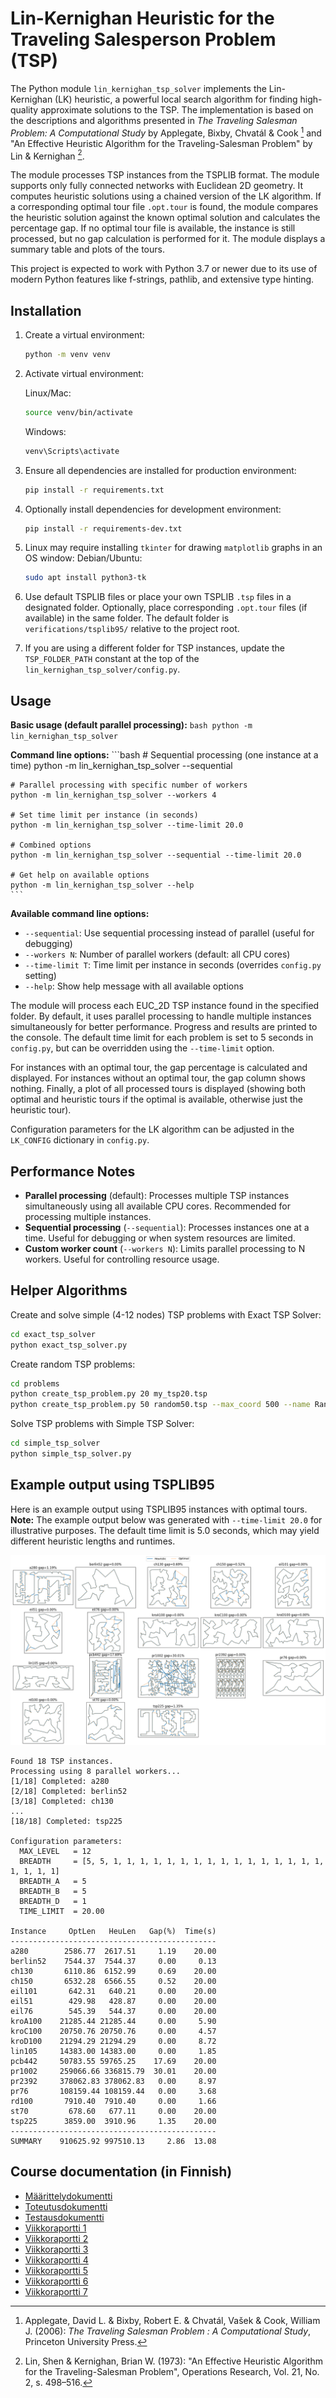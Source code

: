 # Lin-Kernighan Heuristic for the Traveling Salesperson Problem (TSP)

The Python module `lin_kernighan_tsp_solver` implements the Lin-Kernighan (LK) heuristic, a
powerful local search algorithm for finding high-quality approximate solutions to the TSP.
The implementation is based on the descriptions and algorithms presented in _The Traveling
Salesman Problem: A Computational Study_ by Applegate, Bixby, Chvatál & Cook [^1] and
"An Effective Heuristic Algorithm for the Traveling-Salesman Problem" by Lin & Kernighan [^2].

The module processes TSP instances from the TSPLIB format. The module supports only fully
connected networks with Euclidean 2D geometry. It computes heuristic solutions
using a chained version of the LK algorithm. If a corresponding optimal tour file
`.opt.tour` is found, the module compares the heuristic solution
against the known optimal solution and calculates the percentage gap. If no optimal
tour file is available, the instance is still processed, but no gap calculation is
performed for it. The module displays a summary table and plots of the tours.

This project is expected to work with Python 3.7 or newer due to its use of modern Python features like f-strings, pathlib, and extensive type hinting.

## Installation

1.  Create a virtual environment:
    ```bash
    python -m venv venv
    ```

2.  Activate virtual environment:

    Linux/Mac:
    ```bash
    source venv/bin/activate
    ```

    Windows:
    ```bash
    venv\Scripts\activate
    ```

3.  Ensure all dependencies are installed for production environment:
    ```bash
    pip install -r requirements.txt
    ```

4.  Optionally install dependencies for development environment:
    ```bash
    pip install -r requirements-dev.txt
    ```

5.  Linux may require installing `tkinter` for drawing `matplotlib` graphs in an OS window:
    Debian/Ubuntu:
    ```bash
    sudo apt install python3-tk
    ```

6.  Use default TSPLIB files or place your own TSPLIB `.tsp` files in a designated folder.
    Optionally, place corresponding `.opt.tour` files (if available) in the same
    folder. The default folder is `verifications/tsplib95/` relative to the project root.

7.  If you are using a different folder for TSP instances, update the `TSP_FOLDER_PATH`
    constant at the top of the `lin_kernighan_tsp_solver/config.py`.

## Usage

**Basic usage (default parallel processing):**
    ```bash
    python -m lin_kernighan_tsp_solver
    ```

**Command line options:**
    ```bash
    # Sequential processing (one instance at a time)
    python -m lin_kernighan_tsp_solver --sequential

    # Parallel processing with specific number of workers
    python -m lin_kernighan_tsp_solver --workers 4

    # Set time limit per instance (in seconds)
    python -m lin_kernighan_tsp_solver --time-limit 20.0

    # Combined options
    python -m lin_kernighan_tsp_solver --sequential --time-limit 20.0

    # Get help on available options
    python -m lin_kernighan_tsp_solver --help
    ```

**Available command line options:**
- `--sequential`: Use sequential processing instead of parallel (useful for debugging)
- `--workers N`: Number of parallel workers (default: all CPU cores)
- `--time-limit T`: Time limit per instance in seconds (overrides `config.py` setting)
- `--help`: Show help message with all available options

The module will process each EUC_2D TSP instance found in the specified folder. By default, 
it uses parallel processing to handle multiple instances simultaneously for better performance.
Progress and results are printed to the console. The default time limit for each problem is 
set to 5 seconds in `config.py`, but can be overridden using the `--time-limit` option.

For instances with an optimal tour, the gap percentage is calculated and displayed. For 
instances without an optimal tour, the gap column shows nothing. Finally, a plot of all 
processed tours is displayed (showing both optimal and heuristic tours if the optimal is 
available, otherwise just the heuristic tour).

Configuration parameters for the LK algorithm can be adjusted in the `LK_CONFIG` dictionary 
in `config.py`.

## Performance Notes

- **Parallel processing** (default): Processes multiple TSP instances simultaneously using all available CPU cores. Recommended for processing multiple instances.
- **Sequential processing** (`--sequential`): Processes instances one at a time. Useful for debugging or when system resources are limited.
- **Custom worker count** (`--workers N`): Limits parallel processing to N workers. Useful for controlling resource usage.

## Helper Algorithms

Create and solve simple (4-12 nodes) TSP problems with Exact TSP Solver:
```bash
cd exact_tsp_solver
python exact_tsp_solver.py
```

Create random TSP problems:
```bash
cd problems
python create_tsp_problem.py 20 my_tsp20.tsp
python create_tsp_problem.py 50 random50.tsp --max_coord 500 --name Random50
```

Solve TSP problems with Simple TSP Solver:
```bash
cd simple_tsp_solver
python simple_tsp_solver.py
```

## Example output using TSPLIB95

Here is an example output using TSPLIB95 instances with optimal tours.
**Note:** The example output below was generated with `--time-limit 20.0` for illustrative purposes. The default time limit is 5.0 seconds, which may yield different heuristic lengths and runtimes.

![Example output plots](/images/lk_verifications_tsplib95_20s_2025-07-01.png)

```
Found 18 TSP instances.
Processing using 8 parallel workers...
[1/18] Completed: a280
[2/18] Completed: berlin52
[3/18] Completed: ch130
...
[18/18] Completed: tsp225

Configuration parameters:
  MAX_LEVEL   = 12
  BREADTH     = [5, 5, 1, 1, 1, 1, 1, 1, 1, 1, 1, 1, 1, 1, 1, 1, 1, 1, 1, 1, 1, 1]
  BREADTH_A   = 5
  BREADTH_B   = 5
  BREADTH_D   = 1
  TIME_LIMIT  = 20.00

Instance     OptLen   HeuLen   Gap(%)  Time(s)
----------------------------------------------
a280        2586.77  2617.51     1.19    20.00
berlin52    7544.37  7544.37     0.00     0.13
ch130       6110.86  6152.99     0.69    20.00
ch150       6532.28  6566.55     0.52    20.00
eil101       642.31   640.21     0.00    20.00
eil51        429.98   428.87     0.00    20.00
eil76        545.39   544.37     0.00    20.00
kroA100    21285.44 21285.44     0.00     5.90
kroC100    20750.76 20750.76     0.00     4.57
kroD100    21294.29 21294.29     0.00     8.72
lin105     14383.00 14383.00     0.00     1.85
pcb442     50783.55 59765.25    17.69    20.00
pr1002     259066.66 336815.79  30.01    20.00
pr2392     378062.83 378062.83   0.00     8.97
pr76       108159.44 108159.44   0.00     3.68
rd100       7910.40  7910.40     0.00     1.66
st70         678.60   677.11     0.00    20.00
tsp225      3859.00  3910.96     1.35    20.00
----------------------------------------------
SUMMARY    910625.92 997510.13     2.86  13.08
```

## Course documentation (in Finnish)

-   [Määrittelydokumentti](/documentation/requirements_specification.md)
-   [Toteutusdokumentti](/documentation/implementation_specification.md)
-   [Testausdokumentti](/documentation/testing_specification.md)
-   [Viikkoraportti 1](/reports/weekly_report_1.md)
-   [Viikkoraportti 2](/reports/weekly_report_2.md)
-   [Viikkoraportti 3](/reports/weekly_report_3.md)
-   [Viikkoraportti 4](/reports/weekly_report_4.md)
-   [Viikkoraportti 5](/reports/weekly_report_5.md)
-   [Viikkoraportti 6](/reports/weekly_report_6.md)
-   [Viikkoraportti 7](/reports/weekly_report_7.md)

[^1]: Applegate, David L. & Bixby, Robert E. & Chvatál, Vašek & Cook, William J. (2006): _The Traveling Salesman Problem : A Computational Study_, Princeton University Press.

[^2]: Lin, Shen & Kernighan, Brian W. (1973): "An Effective Heuristic Algorithm for the Traveling-Salesman Problem", Operations Research, Vol. 21, No. 2, s. 498–516.
